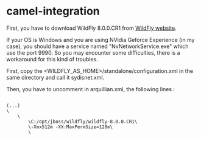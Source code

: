 camel-integration
=================

First, you have to download WildFly 8.0.0.CR1 from [WildFly website](http://www.wildfly.org/).

If your OS is Windows and you are using NVidia Geforce Experience (in my case), you should have a service named
"NvNetworkService.exe" which use the port 9990. So you may encounter some difficulties, there is a workaround for this
kind of troubles.

First, copy the <WILDFLY_AS_HOME>/standalone/configuration.xml in the same directory and call it sydisnet.xml.

Then, you have to uncomment in arquillian.xml, the following lines :

<code>
(...)
\<container qualifier="wildfly-remote-8" default="true"\>
    \<configuration\>
        \<property name="jbossHome"\>C:/opt/jboss/wildfly/wildfly-8.0.0.CR1\</property\>
        \<property name="javaVmArguments"\>-Xmx512m -XX:MaxPermSize=128m\</property\>
        \<!-- This property must be overridden is you don't want to use standalone.xml
        \<property name="serverConfig"\>sydisnet.xml\</property\> --\>
        \<property name="managementAddress"\>127.0.0.1\</property\>
        \<!-- This property must to be redefined if standard port is overridden...
        \<property name="managementPort"\>19990\</property\> --\>
        (...)
    \</configuration\>
\</container\>
\</code\>

In sydisnet.xml, search for port-offset="${jboss.socket.binding.port-offset:0}" and change it to

<code>
    port-offset="${jboss.socket.binding.port-offset:10000}"
</code>

So, ports used by WildFly will be 18080 for HTTP, 19999 for native management and 19990 for web console management.
That is this last port which is used by Arquillian.